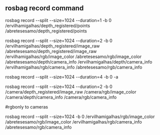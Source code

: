 ## rosbag record command

rosbag record --split --size=1024 --duration=1 -b 0 /ervilhamigalhas/depth_registered/points /abretesesamo/depth_registered/points

rosbag record --split --size=1024 --duration=2 -b 0 /ervilhamigalhas/depth_registered/image_raw /abretesesamo/depth_registered/image_raw /ervilhamigalhas/rgb/image_color /abretesesamo/rgb/image_color /abretesesamo/depth/camera_info /ervilhamigalhas/depth/camera_info /ervilhamigalhas/rgb/camera_info /abretesesamo/rgb/camera_info

rosbag record --split --size=1024 --duration=4 -b 0 -a





rosbag record --split --size=1024 --duration=2 -b 0 /camera/depth_registered/image_raw  /camera/rgb/image_color /camera/depth/camera_info /camera/rgb/camera_info


#rgbonly to cameras


rosbag record --split --size=1024 -b 0 /ervilhamigalhas/rgb/image_color /abretesesamo/rgb/image_color /ervilhamigalhas/rgb/camera_info /abretesesamo/rgb/camera_info

